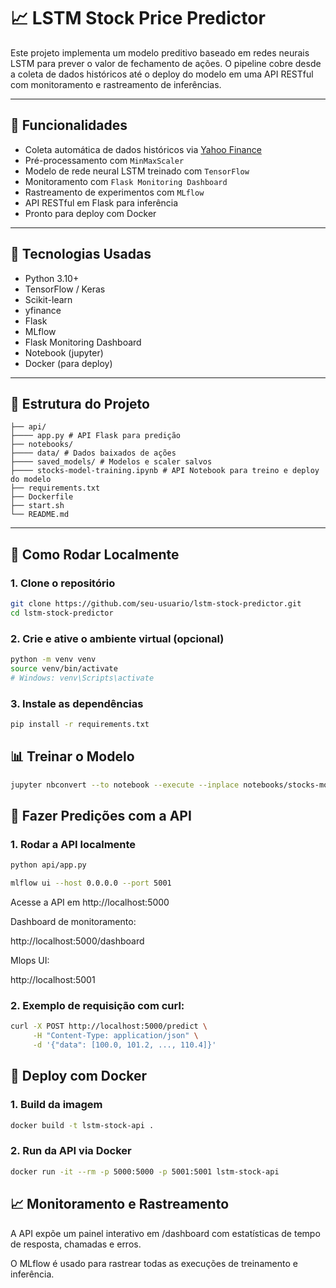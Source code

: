 # 📈 LSTM Stock Price Predictor

Este projeto implementa um modelo preditivo baseado em redes neurais LSTM para prever o valor de fechamento de ações. O pipeline cobre desde a coleta de dados históricos até o deploy do modelo em uma API RESTful com monitoramento e rastreamento de inferências.

---

## 📌 Funcionalidades

- Coleta automática de dados históricos via [Yahoo Finance](https://finance.yahoo.com/)
- Pré-processamento com `MinMaxScaler`
- Modelo de rede neural LSTM treinado com `TensorFlow`
- Monitoramento com `Flask Monitoring Dashboard`
- Rastreamento de experimentos com `MLflow`
- API RESTful em Flask para inferência
- Pronto para deploy com Docker

---

## 🧠 Tecnologias Usadas

- Python 3.10+
- TensorFlow / Keras
- Scikit-learn
- yfinance
- Flask
- MLflow
- Flask Monitoring Dashboard
- Notebook (jupyter)
- Docker (para deploy)

---

## 📁 Estrutura do Projeto

```plaintext
├── api/
├──── app.py # API Flask para predição
├── notebooks/
├──── data/ # Dados baixados de ações
├──── saved_models/ # Modelos e scaler salvos
├──── stocks-model-training.ipynb # API Notebook para treino e deploy do modelo
├── requirements.txt
├── Dockerfile
├── start.sh
└── README.md
```

---

## 🚀 Como Rodar Localmente

### 1. Clone o repositório

```bash
git clone https://github.com/seu-usuario/lstm-stock-predictor.git
cd lstm-stock-predictor
```

### 2. Crie e ative o ambiente virtual (opcional)

```bash
python -m venv venv
source venv/bin/activate 
# Windows: venv\Scripts\activate
```
### 3. Instale as dependências

```bash
pip install -r requirements.txt
```
## 📊 Treinar o Modelo

```bash
jupyter nbconvert --to notebook --execute --inplace notebooks/stocks-model-training.ipynb
```
## 🔁 Fazer Predições com a API

### 1. Rodar a API localmente

```bash
python api/app.py

mlflow ui --host 0.0.0.0 --port 5001
```
Acesse a API em http://localhost:5000

Dashboard de monitoramento:

http://localhost:5000/dashboard

Mlops UI:

http://localhost:5001

### 2. Exemplo de requisição com curl:

```bash
curl -X POST http://localhost:5000/predict \
     -H "Content-Type: application/json" \
     -d '{"data": [100.0, 101.2, ..., 110.4]}'
```
## 🐳 Deploy com Docker

### 1. Build da imagem

```bash
docker build -t lstm-stock-api .
```
### 2. Run da API via Docker

```bash
docker run -it --rm -p 5000:5000 -p 5001:5001 lstm-stock-api
```

## 📈 Monitoramento e Rastreamento

A API expõe um painel interativo em /dashboard com estatísticas de tempo de resposta, chamadas e erros.

O MLflow é usado para rastrear todas as execuções de treinamento e inferência.